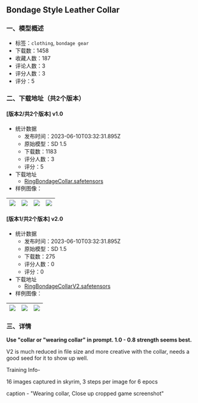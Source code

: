 ## Bondage Style Leather Collar
### 一、模型概述

- 标签：`clothing`, `bondage gear`
- 下载数：1458
- 收藏人数：187
- 评论人数：3
- 评分人数：3
- 评分：5

### 二、下载地址（共2个版本）

#### [版本2/共2个版本] v1.0

- 统计数据
  - 发布时间：2023-06-10T03:32:31.895Z
  - 原始模型：SD 1.5
  - 下载数：1183
  - 评分人数：3
  - 评分：5
- 下载地址
  - [RingBondageCollar.safetensors](https://civitai.com/api/download/models/81223)
- 样例图像：

| <img src="https://image.civitai.com/xG1nkqKTMzGDvpLrqFT7WA/5cf377dc-809f-436b-a0bb-bb5c79ce44f6/width=450/912479.jpeg" /> | <img src="https://image.civitai.com/xG1nkqKTMzGDvpLrqFT7WA/e85f5eec-88a0-41ee-a041-b38677d16193/width=450/912480.jpeg" /> | <img src="https://image.civitai.com/xG1nkqKTMzGDvpLrqFT7WA/73b3adc0-7f5b-4e25-b868-35fe4eab72b3/width=450/912482.jpeg" /> | <img src="https://image.civitai.com/xG1nkqKTMzGDvpLrqFT7WA/fc98a737-fd98-4593-8e95-8dadf8b18e23/width=450/912481.jpeg" /> |
| ---- | ---- | ---- | ---- |

#### [版本1/共2个版本] v2.0

- 统计数据
  - 发布时间：2023-06-10T03:32:31.895Z
  - 原始模型：SD 1.5
  - 下载数：275
  - 评分人数：0
  - 评分：0
- 下载地址
  - [RingBondageCollarV2.safetensors](https://civitai.com/api/download/models/92800)
- 样例图像：

| <img src="https://image.civitai.com/xG1nkqKTMzGDvpLrqFT7WA/57f14b2e-7fc8-430e-8042-ac13264d6b86/width=450/1091716.jpeg" /> | <img src="https://image.civitai.com/xG1nkqKTMzGDvpLrqFT7WA/3258ddd6-9c9a-47ad-8e8a-b9e032f42bbf/width=450/1091681.jpeg" /> | <img src="https://image.civitai.com/xG1nkqKTMzGDvpLrqFT7WA/18a871be-88a0-49b1-85cc-af9f2f5b3635/width=450/1091690.jpeg" /> |
| ---- | ---- | ---- |


### 三、详情
<p><strong>Use "collar or "wearing collar" in prompt. 1.0 - 0.8 strength seems best.</strong></p><p></p><p>V2 is much reduced in file size and more creative with the collar, needs a good seed for it to show up well.</p><p></p><p>Training Info-</p><p>16 images captured in skyrim, 3 steps per image for 6 epocs</p><p>caption - "Wearing collar, Close up cropped game screenshot"</p><p></p>